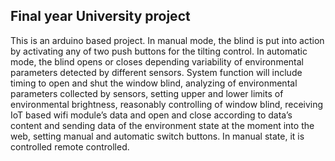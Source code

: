 ## Final year University project
This is an arduino based project.
In manual mode, the blind is put into action by activating any of two push buttons for the tilting control.
In automatic mode, the blind opens or closes depending variability of environmental parameters detected by different sensors.
System function will include timing to open and shut the window blind, analyzing of environmental parameters collected by sensors, setting upper and lower limits of environmental brightness, reasonably controlling of window blind, receiving IoT based wifi module’s data and open and close according to data’s content and sending data of the environment state at the moment into the web, setting manual and automatic switch buttons.
In manual state, it is controlled remote controlled.

